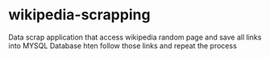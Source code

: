 # wikipedia-scrapping
Data scrap application that access wikipedia random page and save all links into MYSQL Database hten follow those links and repeat the process
